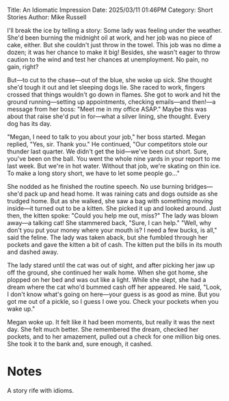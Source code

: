 Title: An Idiomatic Impression
Date: 2025/03/11 01:46PM
Category: Short Stories
Author: Mike Russell

I'll break the ice by telling a story: Some lady was feeling under the weather. She'd been burning the midnight oil at work, and her job was no piece of cake, either. But she couldn't just throw in the towel. This job was no dime a dozen; it was her chance to make it big! Besides, she wasn't eager to throw caution to the wind and test her chances at unemployment. No pain, no gain, right?

But—to cut to the chase—out of the blue, she woke up sick. She thought she'd tough it out and let sleeping dogs lie. She raced to work, fingers crossed that things wouldn't go down in flames. She got to work and hit the ground running—setting up appointments, checking emails—and then!—a message from her boss: "Meet me in my office ASAP." Maybe this was about that raise she'd put in for—what a silver lining, she thought. Every dog has its day.

"Megan, I need to talk to you about your job," her boss started. Megan replied, "Yes, sir. Thank you." He continued, "Our competitors stole our thunder last quarter. We didn't get the bid—we've been cut short. Sure, you've been on the ball. You went the whole nine yards in your report to me last week. But we're in hot water. Without that job, we're skating on thin ice. To make a long story short, we have to let some people go..."

She nodded as he finished the routine speech. No use burning bridges—she'd pack up and head home. It was raining cats and dogs outside as she trudged home. But as she walked, she saw a bag with something moving inside—it turned out to be a kitten. She picked it up and looked around. Just then, the kitten spoke: "Could you help me out, miss?" The lady was blown away—a talking cat! She stammered back, "Sure, I can help." "Well, why don't you put your money where your mouth is? I need a few bucks, is all," said the feline. The lady was taken aback, but she fumbled through her pockets and gave the kitten a bit of cash. The kitten put the bills in its mouth and dashed away.

The lady stared until the cat was out of sight, and after picking her jaw up off the ground, she continued her walk home. When she got home, she plopped on her bed and was out like a light. While she slept, she had a dream where the cat who'd bummed cash off her appeared. He said, "Look, I don't know what's going on here—your guess is as good as mine. But you got me out of a pickle, so I guess I owe you. Check your pockets when you wake up."

Megan woke up. It felt like it had been moments, but really it was the next day. She felt much better. She remembered the dream, checked her pockets, and to her amazement, pulled out a check for one million big ones. She took it to the bank and, sure enough, it cashed.

# Notes

A story rife with idioms.
